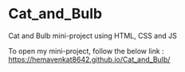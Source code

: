 # Cat_and_Bulb
Cat and Bulb mini-project using HTML, CSS and JS

To open my mini-project, follow the below link : https://hemavenkat8642.github.io/Cat_and_Bulb/
